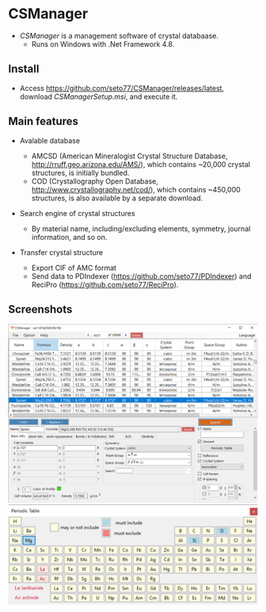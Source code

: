 # CSManager
* *CSManager* is a management software of crystal databaase.
  * Runs on Windows with .Net Framework 4.8.
  
## Install
* Access https://github.com/seto77/CSManager/releases/latest, download *CSManagerSetup.msi*, and execute it.

## Main features
* Avalable database
  * AMCSD (American Mineralogist Crystal Structure Database, http://rruff.geo.arizona.edu/AMS/), which contains ~20,000 crystal structures, is initially bundled.
  * COD (Crystallography Open Database, http://www.crystallography.net/cod/), which contains ~450,000 structures, is also available by a separate download.
  
* Search engine of crystal structures
  * By material name, including/excluding elements, symmetry, journal information, and so on.
  
* Transfer crystal structure
  * Export CIF of AMC format
  * Send data to PDIndexer (https://github.com/seto77/PDIndexer) and ReciPro (https://github.com/seto77/ReciPro).


## Screenshots
<img src="Screenshots/Main.png" width="600px"> <img src="Screenshots/PeriodicTable.png" width="600px"> 
